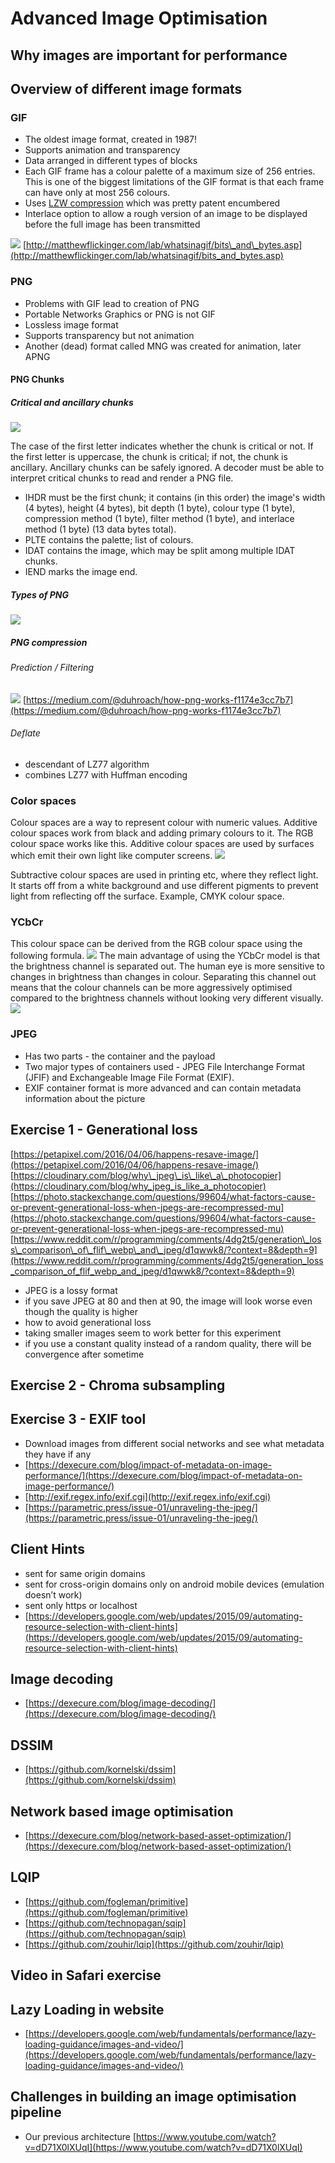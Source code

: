 # Advanced Image Optimisation

## Why images are important for performance

## Overview of different image formats
### GIF
- The oldest image format, created in 1987!
- Supports animation and transparency
- Data arranged in different types of blocks
- Each GIF frame has a colour palette of a maximum size of 256 entries. This is one of the biggest limitations of the GIF format is that each frame can have only at most 256 colours. 
- Uses [LZW compression](http://matthewflickinger.com/lab/whatsinagif/lzw_image_data.asp) which was pretty patent encumbered
- Interlace option to allow a rough version of an image to be displayed before the full image has been transmitted

![](DraggedImage.png)
[http://matthewflickinger.com/lab/whatsinagif/bits\_and\_bytes.asp](http://matthewflickinger.com/lab/whatsinagif/bits_and_bytes.asp)

### PNG
- Problems with GIF lead to creation of PNG
- Portable Networks Graphics or PNG is not GIF
- Lossless image format
- Supports transparency but not animation 
- Another (dead) format called MNG was created for animation, later APNG
#### PNG Chunks
##### Critical and ancillary chunks
![](DraggedImage-1.png)

The case of the first letter indicates whether the chunk is critical or not. If the first letter is uppercase, the chunk is critical; if not, the chunk is ancillary.
Ancillary chunks can be safely ignored. A decoder must be able to interpret critical chunks to read and render a PNG file.

- IHDR must be the first chunk; it contains (in this order) the image's width (4 bytes), height (4 bytes), bit depth (1 byte), colour type (1 byte), compression method (1 byte), filter method (1 byte), and interlace method (1 byte) (13 data bytes total).
- PLTE contains the palette; list of colours.
- IDAT contains the image, which may be split among multiple IDAT chunks.
- IEND marks the image end.

##### Types of PNG 
![](DraggedImage-2.png)

##### PNG compression
###### Prediction / Filtering
![](DraggedImage-3.png)
[https://medium.com/@duhroach/how-png-works-f1174e3cc7b7](https://medium.com/@duhroach/how-png-works-f1174e3cc7b7)
###### Deflate
- descendant of LZ77 algorithm
- combines LZ77 with Huffman encoding
### Color spaces
Colour spaces are a way to represent colour with numeric values. 
Additive colour spaces work from black and adding primary colours to it. The RGB colour space works like this. Additive colour spaces are used by surfaces which emit their own light like computer screens. 
![](DraggedImage-4.png)

Subtractive colour spaces are used in printing etc, where they reflect light. It starts off from a white background and use different pigments to prevent light from reflecting off the surface. Example, CMYK colour space. 
### YCbCr
This colour space can be derived from the RGB colour space using the following formula. 
![](DraggedImage-5.png)
The main advantage of using the YCbCr model is that the brightness channel is separated out. The human eye is more sensitive to changes in brightness than changes in colour. Separating this channel out means that the colour channels can be more aggressively optimised compared to the brightness channels without looking very different visually. 
![](DraggedImage-6.png)
### JPEG
- Has two parts - the container and the payload
- Two major types of containers used - JPEG File Interchange Format (JFIF) and  Exchangeable Image File Format (EXIF). 
- EXIF container format is more advanced and can contain metadata information about the picture

## Exercise 1 - Generational loss
[https://petapixel.com/2016/04/06/happens-resave-image/](https://petapixel.com/2016/04/06/happens-resave-image/)
[https://cloudinary.com/blog/why\_jpeg\_is\_like\_a\_photocopier](https://cloudinary.com/blog/why_jpeg_is_like_a_photocopier)
[https://photo.stackexchange.com/questions/99604/what-factors-cause-or-prevent-generational-loss-when-jpegs-are-recompressed-mu](https://photo.stackexchange.com/questions/99604/what-factors-cause-or-prevent-generational-loss-when-jpegs-are-recompressed-mu)
[https://www.reddit.com/r/programming/comments/4dg2t5/generation\_loss\_comparison\_of\_flif\_webp\_and\_jpeg/d1qwwk8/?context=8&depth=9](https://www.reddit.com/r/programming/comments/4dg2t5/generation_loss_comparison_of_flif_webp_and_jpeg/d1qwwk8/?context=8&depth=9)
- JPEG is a lossy format
- if you save JPEG at 80 and then at 90, the image will look worse even though the quality is higher
- how to avoid generational loss
- taking smaller images seem to work better for this experiment
- if you use a constant quality instead of a random quality, there will be convergence after sometime
## Exercise 2 - Chroma subsampling
## Exercise 3 - EXIF tool
- Download images from different social networks and see what metadata they have if any
- [https://dexecure.com/blog/impact-of-metadata-on-image-performance/](https://dexecure.com/blog/impact-of-metadata-on-image-performance/)
- [http://exif.regex.info/exif.cgi](http://exif.regex.info/exif.cgi)
- [https://parametric.press/issue-01/unraveling-the-jpeg/](https://parametric.press/issue-01/unraveling-the-jpeg/)

## Client Hints
- sent for same origin domains
- sent for cross-origin domains only on android mobile devices (emulation doesn’t work)
- sent only https or localhost
- [https://developers.google.com/web/updates/2015/09/automating-resource-selection-with-client-hints](https://developers.google.com/web/updates/2015/09/automating-resource-selection-with-client-hints)
## Image decoding
- [https://dexecure.com/blog/image-decoding/](https://dexecure.com/blog/image-decoding/)
## DSSIM
- [https://github.com/kornelski/dssim](https://github.com/kornelski/dssim)
## Network based image optimisation
- [https://dexecure.com/blog/network-based-asset-optimization/](https://dexecure.com/blog/network-based-asset-optimization/)
## LQIP
- [https://github.com/fogleman/primitive](https://github.com/fogleman/primitive)
- [https://github.com/technopagan/sqip](https://github.com/technopagan/sqip)
- [https://github.com/zouhir/lqip](https://github.com/zouhir/lqip)
## Video in Safari exercise
## Lazy Loading in website
- [https://developers.google.com/web/fundamentals/performance/lazy-loading-guidance/images-and-video/](https://developers.google.com/web/fundamentals/performance/lazy-loading-guidance/images-and-video/)
## Challenges in building an image optimisation pipeline
- Our previous architecture [https://www.youtube.com/watch?v=dD71X0lXUqI](https://www.youtube.com/watch?v=dD71X0lXUqI)
